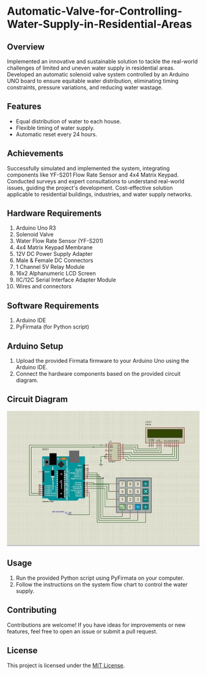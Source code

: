 # Automatic-Valve-for-Controlling-Water-Supply-in-Residential-Areas

## Overview
Implemented an innovative and sustainable solution to tackle the real-world challenges of limited and uneven water supply in residential areas. Developed an automatic solenoid valve system controlled by an Arduino UNO board to ensure equitable water distribution, eliminating timing constraints, pressure variations, and reducing water wastage.

## Features
- Equal distribution of water to each house.
- Flexible timing of water supply.
- Automatic reset every 24 hours.

## Achievements
Successfully simulated and implemented the system, integrating components like YF-S201 Flow Rate Sensor and 4x4 Matrix Keypad.
Conducted surveys and expert consultations to understand real-world issues, guiding the project's development.
Cost-effective solution applicable to residential buildings, industries, and water supply networks.

## Hardware Requirements
1. Arduino Uno R3
2. Solenoid Valve
3. Water Flow Rate Sensor (YF-S201)
4. 4x4 Matrix Keypad Membrane
5. 12V DC Power Supply Adapter
6. Male & Female DC Connectors
7. 1 Channel 5V Relay Module
8. 16x2 Alphanumeric LCD Screen
9. IIC/12C Serial Interface Adapter Module
10. Wires and connectors

## Software Requirements
1. Arduino IDE
2. PyFirmata (for Python script)

## Arduino Setup
1. Upload the provided Firmata firmware to your Arduino Uno using the Arduino IDE.
2. Connect the hardware components based on the provided circuit diagram.

## Circuit Diagram

![Circuit Diagram](https://github.com/khan-tahir/Automatic-Valve-for-Controlling-Water-Supply-in-Residential-Areas/blob/main/Circuit%20Diagram/circuit.jpg)

## Usage
1. Run the provided Python script using PyFirmata on your computer.
2. Follow the instructions on the system flow chart to control the water supply.

## Contributing
Contributions are welcome! If you have ideas for improvements or new features, feel free to open an issue or submit a pull request.

## License
This project is licensed under the [MIT License](LICENSE).

